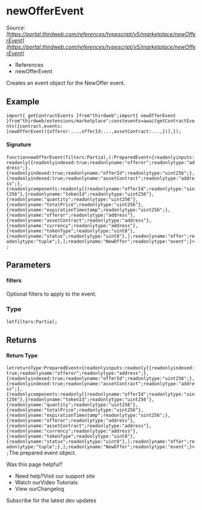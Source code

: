 # newOfferEvent

*Source: [https://portal.thirdweb.com/references/typescript/v5/marketplace/newOfferEvent](https://portal.thirdweb.com/references/typescript/v5/marketplace/newOfferEvent)*

* References
* newOfferEvent

Creates an event object for the NewOffer event.

## Example

`import{ getContractEvents }from"thirdweb";import{ newOfferEvent }from"thirdweb/extensions/marketplace";constevents=awaitgetContractEvents({contract,events: [newOfferEvent({offeror:...,offerId:...,assetContract:...,})],});`
#### Signature

`functionnewOfferEvent(filters:Partial,):PreparedEvent<{readonlyinputs:readonly[{readonlyindexed:true;readonlyname:"offeror";readonlytype:"address";},{readonlyindexed:true;readonlyname:"offerId";readonlytype:"uint256";},{readonlyindexed:true;readonlyname:"assetContract";readonlytype:"address";},{readonlycomponents:readonly[{readonlyname:"offerId";readonlytype:"uint256"},{readonlyname:"tokenId";readonlytype:"uint256"},{readonlyname:"quantity";readonlytype:"uint256"},{readonlyname:"totalPrice";readonlytype:"uint256"},{readonlyname:"expirationTimestamp";readonlytype:"uint256";},{readonlyname:"offeror";readonlytype:"address"},{readonlyname:"assetContract";readonlytype:"address"},{readonlyname:"currency";readonlytype:"address"},{readonlyname:"tokenType";readonlytype:"uint8"},{readonlyname:"status";readonlytype:"uint8"},];readonlyname:"offer";readonlytype:"tuple";},];readonlyname:"NewOffer";readonlytype:"event";}>;`
## Parameters

#### filters

Optional filters to apply to the event.

### Type

`letfilters:Partial;`
## Returns

#### Return Type

`letreturnType:PreparedEvent<{readonlyinputs:readonly[{readonlyindexed:true;readonlyname:"offeror";readonlytype:"address";},{readonlyindexed:true;readonlyname:"offerId";readonlytype:"uint256";},{readonlyindexed:true;readonlyname:"assetContract";readonlytype:"address";},{readonlycomponents:readonly[{readonlyname:"offerId";readonlytype:"uint256"},{readonlyname:"tokenId";readonlytype:"uint256"},{readonlyname:"quantity";readonlytype:"uint256"},{readonlyname:"totalPrice";readonlytype:"uint256"},{readonlyname:"expirationTimestamp";readonlytype:"uint256";},{readonlyname:"offeror";readonlytype:"address"},{readonlyname:"assetContract";readonlytype:"address"},{readonlyname:"currency";readonlytype:"address"},{readonlyname:"tokenType";readonlytype:"uint8"},{readonlyname:"status";readonlytype:"uint8"},];readonlyname:"offer";readonlytype:"tuple";},];readonlyname:"NewOffer";readonlytype:"event";}>;`The prepared event object.

Was this page helpful?

* Need help?Visit our support site
* Watch ourVideo Tutorials
* View ourChangelog

Subscribe for the latest dev updates

